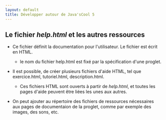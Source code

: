 ```yaml
---
layout: default
title: Développer autour de Java'sCool 5
---
```


## Le fichier *help.html* et les autres ressources

* Ce fichier définit la documentation pour l'utilisateur. Le fichier est écrit en HTML. 
  * le nom du fichier help.html est fixé par la spécification d'une proglet. 

* Il est possible, de créer plusieurs fichiers d'aide HTML, tel que exercice.html, tutoriel.html, description.html. 
  * Ces fichiers HTML sont ouverts à partir de *help.html*, et toutes les pages d'aide peuvent être liées les unes aux autres.
  
* On peut ajouter au répertoire des fichiers de ressources nécessaires aux pages de documentaion de la proglet, comme par exemple des images, des sons, etc.





